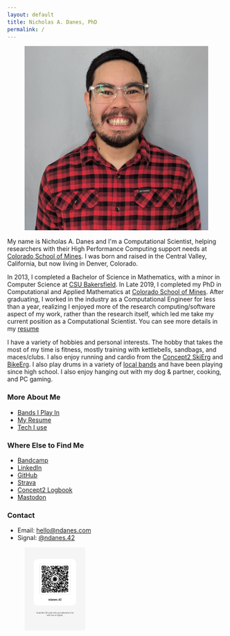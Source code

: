 ```yaml
---
layout: default
title: Nicholas A. Danes, PhD
permalink: /
---
```

<figure>
 <img class="profile" src="/images/me.jpg" alt="Me!">
</figure>

My name is Nicholas A. Danes and I'm a Computational Scientist, helping researchers with their High Performance Computing support needs at [Colorado School of Mines](https://rc.mines.edu). I was born and raised in the Central Valley, California, but now living in Denver, Colorado.

In 2013, I completed a Bachelor of Science in Mathematics, with a minor in Computer Science at [CSU Bakersfield](https://csub.edu). In Late 2019, I completed my PhD in Computational and Applied Mathematics at [Colorado School of Mines](https://ams.mines.edu). After graduating, I worked in the industry as a Computational Engineer for less than a year, realizing I enjoyed more of the research computing/software aspect of my work, rather than the research itself, which led me take my current position as a Computational Scientist. You can see more details in my [resume](/resume)

I have a variety of hobbies and personal interests. The hobby that takes the most of my time is fitness, mostly training with kettlebells, sandbags, and maces/clubs. I also enjoy running and cardio from the [Concept2 SkiErg](https://www.concept2.com/ergs/skierg) and [BikeErg](https://www.concept2.com/ergs/bikeerg). I also play drums in a variety of [local bands](/bands) and have been playing since high school. I also enjoy hanging out with my dog & partner, cooking, and PC gaming. 

### More About Me

* [Bands I Play In](/bands)
* [My Resume](/resume)
* [Tech I use](/uses)


### Where Else to Find Me

* [Bandcamp](https://bandcamp.com/danesnick)
* [LinkedIn](https://linkedin.com/in/nicholas-danes-a82107237)
* [GitHub](https://github.com/danesnick)
* [Strava](https://www.strava.com/athletes/108504279)
* [Concept2 Logbook](https://log.concept2.com/profile/2350558)
* <a rel="me" href="https://mast.hpc.social/@ndanes">Mastodon</a>

### Contact
* Email: [hello@ndanes.com](mailto:&#104;&#101;&#108;&#108;&#111;&#64;&#110;&#100;&#97;&#110;&#101;&#115;&#46;&#99;&#111;&#109;)
* Signal: [@ndanes.42](https://signal.me/#eu/HmS08SJe8DyoZhUwJx5c9ZyVEkDMSMrSF85vIh-slv4gR_KPOSpC-r4mu37M_U8F)
<figure>
 <img width="33%" align="center" src="/images/SignalQR.png" alt="Signal QR">
</figure>
